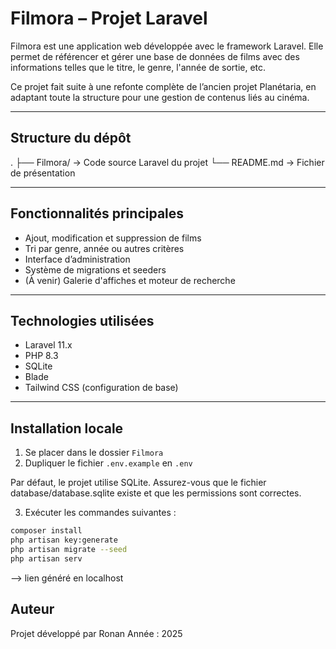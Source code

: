 # Filmora – Projet Laravel

Filmora est une application web développée avec le framework Laravel. Elle permet de référencer et gérer une base de données de films avec des informations telles que le titre, le genre, l'année de sortie, etc.

Ce projet fait suite à une refonte complète de l’ancien projet Planétaria, en adaptant toute la structure pour une gestion de contenus liés au cinéma.

---

## Structure du dépôt

. ├── Filmora/ → Code source Laravel du projet └── README.md → Fichier de présentation


---

## Fonctionnalités principales

- Ajout, modification et suppression de films
- Tri par genre, année ou autres critères
- Interface d’administration
- Système de migrations et seeders
- (À venir) Galerie d'affiches et moteur de recherche

---

## Technologies utilisées

- Laravel 11.x
- PHP 8.3
- SQLite
- Blade
- Tailwind CSS (configuration de base)

---

## Installation locale

1. Se placer dans le dossier `Filmora`
2. Dupliquer le fichier `.env.example` en `.env`

Par défaut, le projet utilise SQLite. Assurez-vous que le fichier database/database.sqlite existe et que les permissions sont correctes.

3. Exécuter les commandes suivantes :

```bash
composer install
php artisan key:generate
php artisan migrate --seed
php artisan serv
```

--> lien généré en localhost

## Auteur
Projet développé par Ronan
Année : 2025
